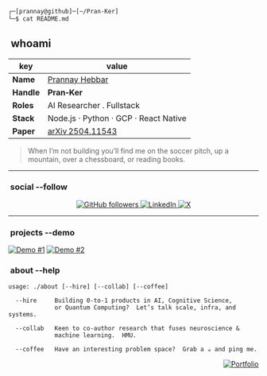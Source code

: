 <!--
    Terminal‑style README for Prannay Hebbar (Pran‑Ker)
-->

~~~bash
┌─[prannay@github]─[~/Pran-Ker]
└─$ cat README.md
~~~

##  whoami
| key | value |
| --- | ----- |
| **Name** | [Prannay Hebbar](https://pran-ker.github.io/) |
| **Handle** | **Pran‑Ker** |
| **Roles** | AI Researcher . Fullstack |
| **Stack** | Node.js · Python · GCP · React Native |
| **Paper** | [arXiv 2504.11543](https://arxiv.org/abs/2504.11543) |

> When I’m not building you’ll find me on the soccer pitch, up a mountain, over a chessboard, or reading books.

---

###  social --follow
<p align="center">
  <a href="https://github.com/Pran-Ker">
    <img alt="GitHub followers" src="https://img.shields.io/github/followers/Pran-Ker?color=236ad3&style=for-the-badge&logo=github&label=Follow">
  </a>
  <a href="https://www.linkedin.com/in/prannay/">
    <img alt="LinkedIn" src="https://img.shields.io/badge/LinkedIn-0077B5?style=for-the-badge&logo=linkedin&logoColor=white">
  </a>
  <a href="https://x.com/Pran_Ker">
  <img
    alt="X"
    src="https://img.shields.io/badge/X-000000?style=for-the-badge&logo=X&logoColor=white">
</a>
</p>

---

###  projects --demo
[![Demo #1](https://img.shields.io/static/v1?label=YouTube&message=p7yRFMXxhgA&color=red&logo=youtube)](https://www.youtube.com/watch?v=p7yRFMXxhgA)
[![Demo #2](https://img.shields.io/static/v1?label=YouTube&message=niDDpYHIRfM&color=red&logo=youtube)](https://www.youtube.com/watch?v=niDDpYHIRfM)


###  about --help
~~~text
usage: ./about [--hire] [--collab] [--coffee]

  --hire     Building 0‑to‑1 products in AI, Cognitive Science,
             or Quantum Computing?  Let’s talk scale, infra, and systems.

  --collab   Keen to co‑author research that fuses neuroscience &
             machine learning.  HMU.

  --coffee   Have an interesting problem space?  Grab a ☕ and ping me.
~~~

<p align="right">
  <a href="https://pran-ker.github.io/">
    <img alt="Portfolio" src="https://img.shields.io/badge/-Portfolio-000000?style=flat-square&logo=terminal">
  </a>
</p>
